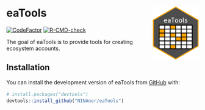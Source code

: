 
<!-- README.md is generated from README.Rmd. Please edit that file -->

# eaTools <img src="man/figures/logo.png" align="right" height="139"/>

<!-- badges: start -->

[![CodeFactor](https://www.codefactor.io/repository/github/ninanor/eatools/badge)](https://www.codefactor.io/repository/github/ninanor/eatools)
[![R-CMD-check](https://github.com/NINAnor/eaTools/actions/workflows/R-CMD-check.yaml/badge.svg)](https://github.com/NINAnor/eaTools/actions/workflows/R-CMD-check.yaml)

<!-- badges: end -->

The goal of eaTools is to provide tools for creating ecosystem accounts.

## Installation

You can install the development version of eaTools from
[GitHub](https://github.com/) with:

``` r
# install.packages("devtools")
devtools::install_github("NINAnor/eaTools")
```
